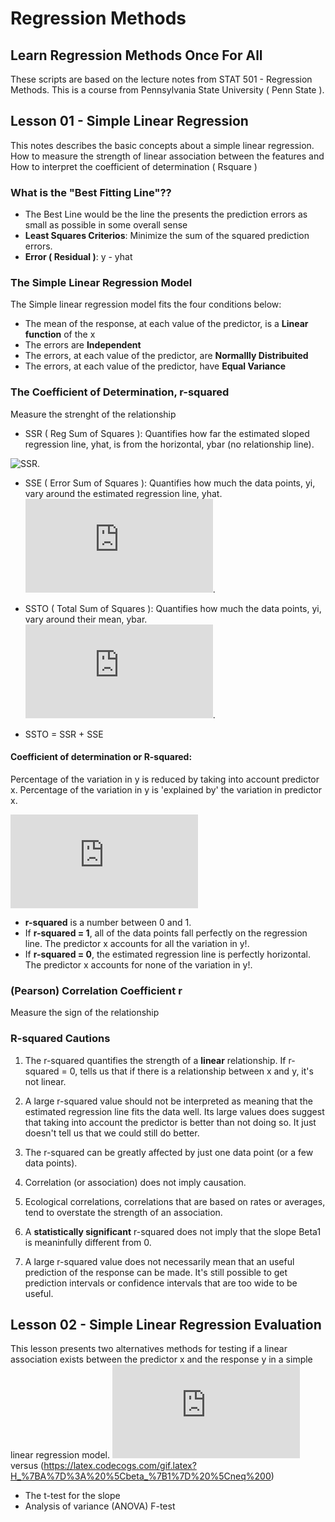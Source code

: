 # Regression Methods
## Learn Regression Methods Once For All

These scripts are based on the lecture notes from STAT 501 - Regression Methods.
This is a course from Pennsylvania State University ( Penn State ).

## Lesson 01 - Simple Linear Regression
This notes describes the basic concepts about a simple linear regression. 
How to measure the strength of linear association between the features and 
How to interpret the coefficient of determination ( Rsquare )

### What is the "Best Fitting Line"??
- The Best Line would be the line the presents the prediction errors as small as possible in some overall sense
- **Least Squares Criterios**: Minimize the sum of the squared prediction errors.
- **Error ( Residual )**: y - yhat

### The Simple Linear Regression Model
The Simple linear regression model fits the four conditions below:
- The mean of the response, at each value of the predictor, is a **Linear function** of the x
- The errors are **Independent**
- The errors, at each value of the predictor, are **Normallly Distribuited**
- The errors, at each value of the predictor, have **Equal Variance**

### The Coefficient of Determination, r-squared
Measure the strenght of the relationship
- SSR ( Reg Sum of Squares ): Quantifies how far the estimated sloped regression line, yhat, is from the horizontal, ybar (no relationship line).

![SSR]( https://latex.codecogs.com/gif.latex?SSR&space;=&space;\sum_{i=1}^{n}(&space;\hat{y_{i}}&space;-&space;\bar{&space;y&space;}&space;)^2 ).

- SSE ( Error Sum of Squares ): Quantifies how much the data points, yi, vary around the estimated regression line, yhat.
![SSE]( https://latex.codecogs.com/gif.latex?SSE%20%3D%20%5Csum_%7Bi%3D1%7D%5E%7Bn%7D%28%20y_%7Bi%7D%20-%20%5Chat%7B%20y_%7Bi%7D%20%7D%20%29%5E2 ).

- SSTO ( Total Sum of Squares ): Quantifies how much the data points, yi, vary around their mean, ybar.
![SSTO]( https://latex.codecogs.com/gif.latex?SSE%20%3D%20%5Csum_%7Bi%3D1%7D%5E%7Bn%7D%28%20y_%7Bi%7D%20-%20%5Cbar%7B%20y_%7Bi%7D%20%7D%20%29%5E2 ).

- SSTO = SSR + SSE

#### **Coefficient of determination** or **R-squared**: 
Percentage of the variation in y is reduced by taking into account predictor x.
Percentage of the variation in y is 'explained by' the variation in predictor x.

![R-squared]( https://latex.codecogs.com/gif.latex?r%5E2%20%3D%20%5Cfrac%7B%20SSR%20%7D%7B%20SSTO%20%7D%20%3D%201%20-%20%5Cfrac%7BSSE%7D%7BSSTO%7D )
- **r-squared** is a number between 0 and 1.
- If **r-squared = 1**, all of the data points fall perfectly on the regression line. The predictor x accounts for all the variation in y!.
- If **r-squared = 0**, the estimated regression line is perfectly horizontal. The predictor x accounts for none of the variation in y!.

### (Pearson) Correlation Coefficient r
Measure the sign of the relationship

### R-squared Cautions
1. The r-squared quantifies the strength of a **linear** relationship. If r-squared = 0, tells us that if there is a relationship between x and y, it's not linear.

2. A large r-squared value should not be interpreted as meaning that the estimated regression line fits the data well. 
Its large values does suggest that taking into account the predictor is better than not doing so. It just doesn't tell us that we could still do better.

3. The r-squared can be greatly affected by just one data point (or a few data points).

4. Correlation (or association) does not imply causation.

5. Ecological correlations, correlations that are based on rates or averages, tend to overstate the strength of an association.

6. A **statistically significant** r-squared does not imply that the slope Beta1 is meaninfully different from 0.

7. A large r-squared value does not necessarily mean that an useful prediction of the response can be made. It's still possible to get prediction intervals or confidence intervals that are too wide to be useful.

## Lesson 02 - Simple Linear Regression Evaluation
This lesson presents two alternatives methods for testing if a linear association exists between the 
predictor x and the response y in a simple linear regression model.
![B0](https://latex.codecogs.com/gif.latex?H_%7B0%7D%3A%20%5Cbeta_%7B1%7D%20%3D%200 ) versus (https://latex.codecogs.com/gif.latex?H_%7BA%7D%3A%20%5Cbeta_%7B1%7D%20%5Cneq%200)
- The t-test for the slope
- Analysis of variance (ANOVA) F-test

